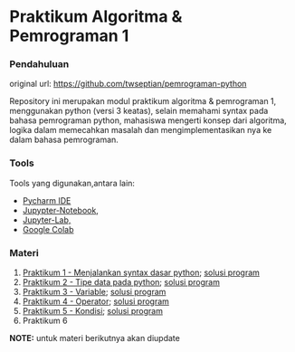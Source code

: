 # Praktikum Algoritma & Pemrograman 1

### Pendahuluan

original url: https://github.com/twseptian/pemrograman-python

Repository ini merupakan modul praktikum algoritma & pemrograman 1, menggunakan python (versi 3 keatas), selain memahami syntax pada bahasa pemrograman python, mahasiswa mengerti konsep dari algoritma, logika dalam memecahkan masalah dan mengimplementasikan nya ke dalam bahasa pemrograman. 

### Tools
Tools yang digunakan,antara lain: 
- [Pycharm IDE](https://www.jetbrains.com/pycharm/)
- [Jupypter-Notebook](https://jupyter.org/), 
- [Jupyter-Lab,](https://jupyterlab.readthedocs.io/en/stable/)
- [Google Colab](colab.research.google.com)

### Materi
1. [Praktikum 1 - Menjalankan syntax dasar python](https://nbviewer.jupyter.org/github/twseptian/pemrograman-python/blob/master/modul-1-menjalankan-python.ipynb); [solusi program ]()
2. [Praktikum 2 - Tipe data pada python](https://nbviewer.jupyter.org/github/twseptian/pemrograman-python/blob/master/modul-2-tipe-data.ipynb); [solusi program ]()
3. [Praktikum 3 - Variable](https://nbviewer.jupyter.org/github/twseptian/pemrograman-python/blob/master/modul-3-variable.ipynb); [solusi program ]()
4. [Praktikum 4 - Operator](https://nbviewer.jupyter.org/github/twseptian/pemrograman-python/blob/master/modul-4-operator.ipynb); [solusi program ]()
5. [Praktikum 5 - Kondisi](https://nbviewer.jupyter.org/github/twseptian/pemrograman-python/blob/master/modul-5-kondisi.ipynb); [solusi program ]()
6. Praktikum 6


**NOTE:** untuk materi berikutnya akan diupdate
